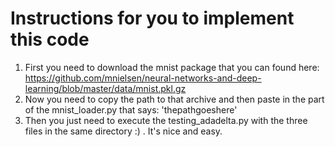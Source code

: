 # Instructions for you to implement this code

1. First you need to download the mnist package that you can found here: https://github.com/mnielsen/neural-networks-and-deep-learning/blob/master/data/mnist.pkl.gz
2. Now you need to copy the path to that archive and then paste in the part of the mnist_loader.py that says: 'thepathgoeshere'
3. Then you just need to execute the testing_adadelta.py with the three files in the same directory :) . It's nice and easy.

